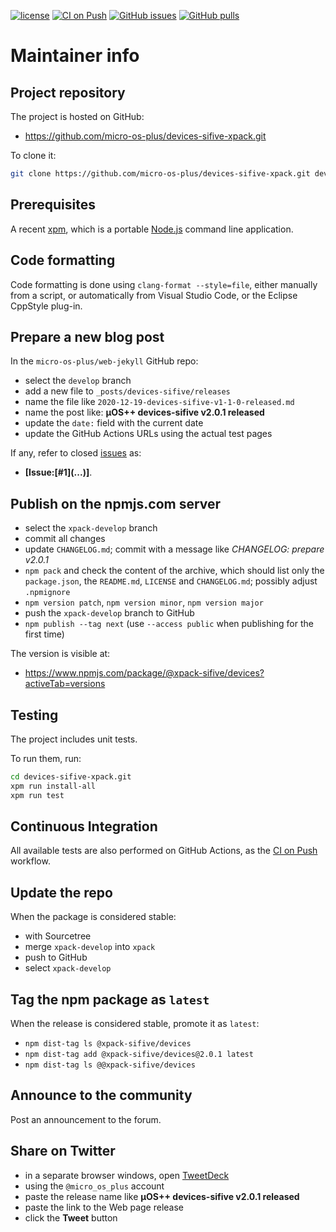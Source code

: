 [![license](https://img.shields.io/github/license/micro-os-plus/devices-sifive-xpack)](https://github.com/micro-os-plus/devices-sifive-xpack/blob/xpack/LICENSE)
[![CI on Push](https://github.com/micro-os-plus/devices-sifive-xpack/workflows/CI%20on%20Push/badge.svg)](https://github.com/micro-os-plus/devices-sifive-xpack/actions?query=workflow%3A%22CI+on+Push%22)
[![GitHub issues](https://img.shields.io/github/issues/micro-os-plus/devices-sifive-xpack.svg)](https://github.com/micro-os-plus/devices-sifive-xpack/issues)
[![GitHub pulls](https://img.shields.io/github/issues-pr/micro-os-plus/devices-sifive-xpack.svg)](https://github.com/micro-os-plus/devices-sifive-xpack/pulls)

# Maintainer info

## Project repository

The project is hosted on GitHub:

- https://github.com/micro-os-plus/devices-sifive-xpack.git

To clone it:

```sh
git clone https://github.com/micro-os-plus/devices-sifive-xpack.git devices-sifive-xpack.git
```

## Prerequisites

A recent [xpm](https://xpack.github.io/xpm/), which is a portable
[Node.js](https://nodejs.org/) command line application.

## Code formatting

Code formatting is done using `clang-format --style=file`, either manually
from a script, or automatically from Visual Studio Code, or the Eclipse
CppStyle plug-in.

## Prepare a new blog post

In the `micro-os-plus/web-jekyll` GitHub repo:

- select the `develop` branch
- add a new file to `_posts/devices-sifive/releases`
- name the file like `2020-12-19-devices-sifive-v1-1-0-released.md`
- name the post like: **µOS++ devices-sifive v2.0.1 released**
- update the `date:` field with the current date
- update the GitHub Actions URLs using the actual test pages

If any, refer to closed
[issues](https://github.com/micro-os-plus/devices-sifive/issues)
as:

- **[Issue:\[#1\]\(...\)]**.

## Publish on the npmjs.com server

- select the `xpack-develop` branch
- commit all changes
- update `CHANGELOG.md`; commit with a message like _CHANGELOG: prepare v2.0.1_
- `npm pack` and check the content of the archive, which should list
  only the `package.json`, the `README.md`, `LICENSE` and `CHANGELOG.md`;
  possibly adjust `.npmignore`
- `npm version patch`, `npm version minor`, `npm version major`
- push the `xpack-develop` branch to GitHub
- `npm publish --tag next` (use `--access public` when publishing for
  the first time)

The version is visible at:

- https://www.npmjs.com/package/@xpack-sifive/devices?activeTab=versions

## Testing

The project includes unit tests.

To run them, run:

```sh
cd devices-sifive-xpack.git
xpm run install-all
xpm run test
```

## Continuous Integration

All available tests are also performed on GitHub Actions, as the
[CI on Push](https://github.com/micro-os-plus/devices-sifive-xpack/actions?query=workflow%3A%22CI+on+Push%22)
workflow.

## Update the repo

When the package is considered stable:

- with Sourcetree
- merge `xpack-develop` into `xpack`
- push to GitHub
- select `xpack-develop`

## Tag the npm package as `latest`

When the release is considered stable, promote it as `latest`:

- `npm dist-tag ls @xpack-sifive/devices`
- `npm dist-tag add @xpack-sifive/devices@2.0.1 latest`
- `npm dist-tag ls @@xpack-sifive/devices`

## Announce to the community

Post an announcement to the forum.

## Share on Twitter

- in a separate browser windows, open [TweetDeck](https://tweetdeck.twitter.com/)
- using the `@micro_os_plus` account
- paste the release name like **µOS++ devices-sifive v2.0.1 released**
- paste the link to the Web page release
- click the **Tweet** button
